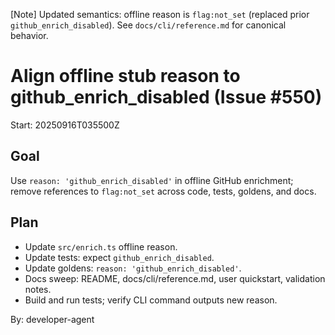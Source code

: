 [Note] Updated semantics: offline reason is `flag:not_set` (replaced prior `github_enrich_disabled`). See `docs/cli/reference.md` for canonical behavior.

# Align offline stub reason to github_enrich_disabled (Issue #550)

Start: 20250916T035500Z

## Goal

Use `reason: 'github_enrich_disabled'` in offline GitHub enrichment; remove references to `flag:not_set` across code, tests, goldens, and docs.

## Plan

- Update `src/enrich.ts` offline reason.
- Update tests: expect `github_enrich_disabled`.
- Update goldens: `reason: 'github_enrich_disabled'`.
- Docs sweep: README, docs/cli/reference.md, user quickstart, validation notes.
- Build and run tests; verify CLI command outputs new reason.

By: developer-agent
